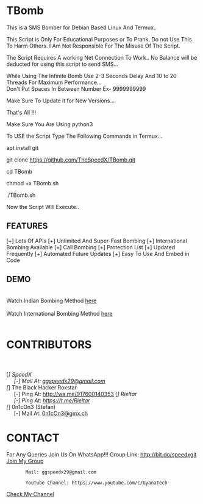 # TBomb
This is a SMS Bomber for Debian Based Linux And Termux..

This Script is Only For Educational Purposes or To Prank.
 Do not Use This To Harm Others.
 I Am Not Responsible For The Misuse Of The Script.

The Script Requires A working Net Connection To Work..
No Balance will be deducted for using this script to send SMS...

While Using The Infinite Bomb Use 2-3 Seconds Delay And 10 to 20 Threads For Maximum Performance...
<br>Don't Put Spaces In Between Number Ex- 9999999999

 Make Sure To Update it for New Versions...

 That's All !!!

Make Sure You Are Using python3

To USE the Script Type The Following Commands in Termux...

apt install git

git clone https://github.com/TheSpeedX/TBomb.git

cd TBomb

chmod +x TBomb.sh

./TBomb.sh

Now the Script Will Execute..

## FEATURES 

 [+] Lots Of APIs
 [+] Unlimited And Super-Fast Bombing
 [+] International Bombing Available
 [+] Call Bombing
 [+] Protection List
 [+] Updated Frequently
 [+] Automated Future Updates
 [+] Easy To Use And Embed in Code
 
## DEMO
<br>
Watch Indian Bombing Method <a href="https://youtu.be/9KWkwsr_QGw">here</a> <br><br>
Watch International Bombing Method <a href="https://youtu.be/JqsHkyIcnPM">here</a> <br><br>

# CONTRIBUTORS
<br><br>
[*]  SpeedX<br>
&nbsp;&nbsp;&nbsp;&nbsp;&nbsp;[-] Mail At: ggspeedx29@gmail.com   
[*]  The Black Hacker Roxstar<br>
&nbsp;&nbsp;&nbsp;&nbsp;&nbsp;[-] Ping At: http://wa.me/917600140353
[*]  Rieltar<br>
&nbsp;&nbsp;&nbsp;&nbsp;&nbsp;[-] Ping At: https://t.me/Rieltar  
[*]  0n1cOn3 (Stefan)<br>
&nbsp;&nbsp;&nbsp;&nbsp;&nbsp;[-] Mail At: 0n1cOn3@gmx.ch

# CONTACT
For Any Queries Join Us On WhatsApp!!!
          Group Link: http://bit.do/speedxgit
  <a href="http://bit.do/speedxgit">Join My Group</a>

           Mail: ggspeedx29@gmail.com

           YouTube Channel: https://www.youtube.com/c/GyanaTech
  <a href="https://www.youtube.com/c/GyanaTech">Check My Channel</a>
